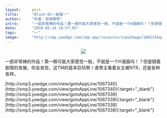 ```yaml
---
layout:     post
title:      "Blush-DC～秘蜜～"
author:     "作者：宫崎摩耶"
intro:      "一部非常棒的作品！第一眼可能大家感觉一般，不就是一个H漫画吗！？但是随着剧情的发展，你会发现，这TM的是本巨坑啊！虐男主看着女主被NTR，还是各种各样。"
date:       "2018-02-14 16:57:05"
tags:       "～"
image:      "http://smp.yoedge.com/smp-app/resource/viewImage/1002334appline.png"
---
```

<div style="text-align: center">
<p><img src="http://smp.yoedge.com/smp-app/resource/viewImage/1002334appline.png"/></p>
</div>
<p class="post-meta">
<span>一部非常棒的作品！第一眼可能大家感觉一般，不就是一个H漫画吗！？但是随着剧情的发展，你会发现，这TM的是本巨坑啊！虐男主看着女主被NTR，还是各种各样。</span>
</p>
[http://smp3.yoedge.com/view/gotoAppLine/1067340](http://smp3.yoedge.com/view/gotoAppLine/1067340){:target="_blank"}
[http://smp3.yoedge.com/view/gotoAppLine/1067339](http://smp3.yoedge.com/view/gotoAppLine/1067339){:target="_blank"}
[http://smp3.yoedge.com/view/gotoAppLine/1067338](http://smp3.yoedge.com/view/gotoAppLine/1067338){:target="_blank"}


